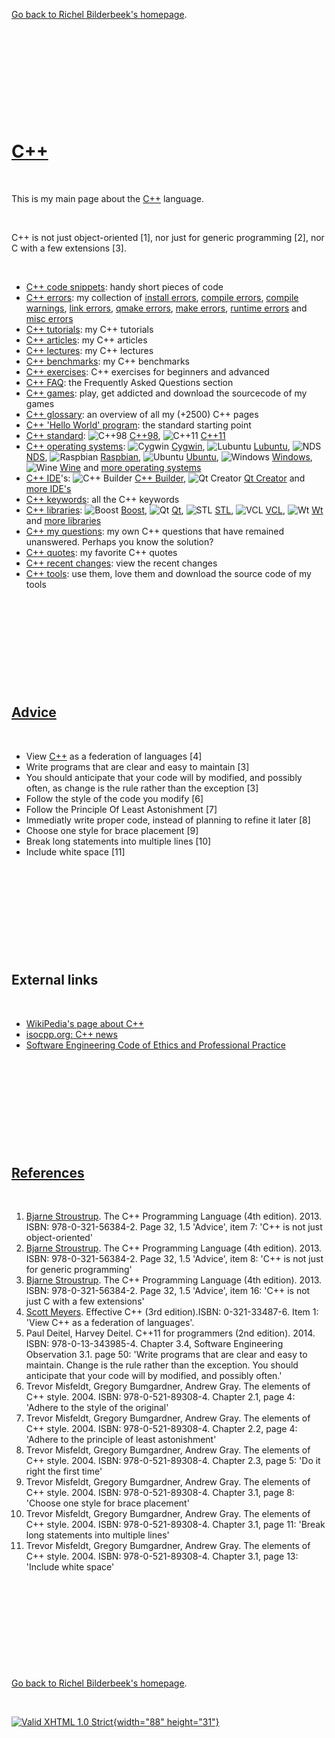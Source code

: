 [Go back to Richel Bilderbeek's homepage](index.htm).

 

 

 

 

 

[C++](Cpp.htm)
==============

 

This is my main page about the [C++](Cpp.htm) language.

 

C++ is not just object-oriented \[1\], nor just for generic programming
\[2\], nor C with a few extensions \[3\].

 

-   [C++ code snippets](CppCodeSnippets.htm): handy short pieces of code
-   [C++ errors](CppError.htm): my collection of [install
    errors](CppInstallError.htm), [compile errors](CppCompileError.htm),
    [compile warnings](CppCompileWarning.htm), [link
    errors](CppLinkError.htm), [qmake errors](CppQmakeError.htm), [make
    errors](CppMakeError.htm), [runtime errors](CppRuntimeError.htm) and
    [misc errors](CppMiscError.htm)
-   [C++ tutorials](CppTutorial.htm): my C++ tutorials
-   [C++ articles](CppArticle.htm): my C++ articles
-   [C++ lectures](CppLecture.htm): my C++ lectures
-   [C++ benchmarks](CppBenchmark.htm): my C++ benchmarks
-   [C++ exercises](CppExercise.htm): C++ exercises for beginners and
    advanced
-   [C++ FAQ](CppFaq.htm): the Frequently Asked Questions section
-   [C++ games](Games.htm): play, get addicted and download the
    sourcecode of my games
-   [C++ glossary](CppGlossary.htm): an overview of all my (+2500) C++
    pages
-   [C++ 'Hello World' program](CppHelloWorld.htm): the standard
    starting point
-   [C++ standard](CppStandard.htm): ![C++98](PicCpp98.png)
    [C++98](Cpp98.htm), ![C++11](PicCpp11.png) [C++11](Cpp11.htm)
-   [C++ operating systems](CppOs.htm): ![Cygwin](PicCygwin.png)
    [Cygwin](CppCygwin.htm), ![Lubuntu](PicLubuntu.png)
    [Lubuntu](CppLubuntu.htm), ![NDS](PicNds.png) [NDS](CppNds.htm),
    ![Raspbian](PicRaspbian.png) [Raspbian](CppRaspbian.htm),
    ![Ubuntu](PicUbuntu.png) [Ubuntu](CppUbuntu.htm),
    ![Windows](PicWindows.png) [Windows](CppWindows.htm),
    ![Wine](PicWine.png) [Wine](CppWine.htm) and [more operating
    systems](CppOs.htm)
-   [C++ IDE](CppIde.htm)'s: ![C++ Builder](PicCppBuilder.png) [C++
    Builder](CppBuilder.htm), ![Qt Creator](PicQtCreator.png) [Qt
    Creator](CppQtCreator.htm) and [more IDE's](CppIde.htm)
-   [C++ keywords](CppKeyword.htm): all the C++ keywords
-   [C++ libraries](CppLibrary.htm): ![Boost](PicBoost.png)
    [Boost](CppBoost.htm), ![Qt](PicQt.png) [Qt](CppQt.htm),
    ![STL](PicStl.png) [STL](CppStl.htm), ![VCL](PicVcl.png)
    [VCL](CppVcl.htm), ![Wt](PicWt.png) [Wt](CppWt.htm) and [more
    libraries](CppLibrary.htm)
-   [C++ my questions](CppMyQuestions.htm): my own C++ questions that
    have remained unanswered. Perhaps you know the solution?
-   [C++ quotes](CppQuotes.htm): my favorite C++ quotes
-   [C++ recent changes](CppRecentChanges.htm): view the recent changes
-   [C++ tools](Tools.htm): use them, love them and download the source
    code of my tools

 

 

 

 

 

[Advice](CppAdvice.htm)
-----------------------

 

-   View [C++](Cpp.htm) as a federation of languages \[4\]
-   Write programs that are clear and easy to maintain \[3\]
-   You should anticipate that your code will by modified, and possibly
    often, as change is the rule rather than the exception \[3\]
-   Follow the style of the code you modify \[6\]
-   Follow the Principle Of Least Astonishment \[7\]
-   Immediatly write proper code, instead of planning to refine it later
    \[8\]
-   Choose one style for brace placement \[9\]
-   Break long statements into multiple lines \[10\]
-   Include white space \[11\]

 

 

 

 

 

External links
--------------

 

-   [WikiPedia's page about C++](http://en.wikipedia.org/wiki/C%2B%2B)
-   [isocpp.org: C++ news](http://isocpp.org)
-   [Software Engineering Code of Ethics and Professional
    Practice](http://www.acm.org/about/se-code)

 

 

 

 

 

[References](CppReferences.htm)
-------------------------------

 

1.  [Bjarne Stroustrup](CppBjarneStroustrup.htm). The C++ Programming
    Language (4th edition). 2013. ISBN: 978-0-321-56384-2. Page 32, 1.5
    'Advice', item 7: 'C++ is not just object-oriented'
2.  [Bjarne Stroustrup](CppBjarneStroustrup.htm). The C++ Programming
    Language (4th edition). 2013. ISBN: 978-0-321-56384-2. Page 32, 1.5
    'Advice', item 8: 'C++ is not just for generic programming'
3.  [Bjarne Stroustrup](CppBjarneStroustrup.htm). The C++ Programming
    Language (4th edition). 2013. ISBN: 978-0-321-56384-2. Page 32, 1.5
    'Advice', item 16: 'C++ is not just C with a few extensions'
4.  [Scott Meyers](CppScottMeyers.htm). Effective C++ (3rd
    edition).ISBN: 0-321-33487-6. Item 1: 'View C++ as a federation
    of languages'.
5.  Paul Deitel, Harvey Deitel. C++11 for programmers (2nd edition).
    2014. ISBN: 978-0-13-343985-4. Chapter 3.4, Software Engineering
    Observation 3.1. page 50: 'Write programs that are clear and easy
    to maintain. Change is the rule rather than the exception. You
    should anticipate that your code will by modified, and possibly
    often.'
6.  Trevor Misfeldt, Gregory Bumgardner, Andrew Gray. The elements of
    C++ style. 2004. ISBN: 978-0-521-89308-4. Chapter 2.1, page 4:
    'Adhere to the style of the original'
7.  Trevor Misfeldt, Gregory Bumgardner, Andrew Gray. The elements of
    C++ style. 2004. ISBN: 978-0-521-89308-4. Chapter 2.2, page 4:
    'Adhere to the principle of least astonishment'
8.  Trevor Misfeldt, Gregory Bumgardner, Andrew Gray. The elements of
    C++ style. 2004. ISBN: 978-0-521-89308-4. Chapter 2.3, page 5: 'Do
    it right the first time'
9.  Trevor Misfeldt, Gregory Bumgardner, Andrew Gray. The elements of
    C++ style. 2004. ISBN: 978-0-521-89308-4. Chapter 3.1, page 8:
    'Choose one style for brace placement'
10. Trevor Misfeldt, Gregory Bumgardner, Andrew Gray. The elements of
    C++ style. 2004. ISBN: 978-0-521-89308-4. Chapter 3.1, page 11:
    'Break long statements into multiple lines'
11. Trevor Misfeldt, Gregory Bumgardner, Andrew Gray. The elements of
    C++ style. 2004. ISBN: 978-0-521-89308-4. Chapter 3.1, page 13:
    'Include white space'

 

 

 

 

 

[Go back to Richel Bilderbeek's homepage](index.htm).

 

[![Valid XHTML 1.0 Strict](valid-xhtml10.png){width="88"
height="31"}](http://validator.w3.org/check?uri=referer)
